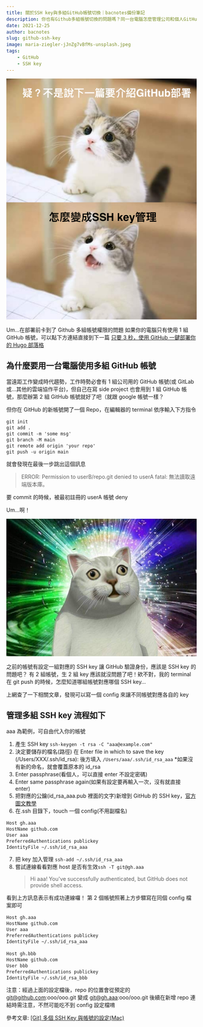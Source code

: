 ```yaml
---
title: 關於SSH key與多組GitHub帳號切換｜bacnotes備份筆記
description: 你也有Github多組帳號切換的問題嗎？同一台電腦怎麼管理公司和個人GitHub帳號？生成的SSH key檔案如何不會覆蓋原本的檔案，來試試建立一個config管理Github多組帳號吧！
date: 2021-12-25
author: bacnotes
slug: github-ssh-key
image: maria-ziegler-jJnZg7vBfMs-unsplash.jpeg
tags:
    - GitHub
    - SSH key
---
```


![white-cat-meme](cat_white.png)

Um...在部署前卡到了 Github 多組帳號權限的問題
如果你的電腦只有使用 1 組 GitHub 帳號，可以點下方連結直接到下一篇
[只要 3 秒，使用 GitHub 一鍵部署你的 Hugo 部落格](https://bacnotes.github.io/p/github-deploy-hugo '[只要3秒，使用GitHub一鍵部署你的Hugo部落格')

## 為什麼要用一台電腦使用多組 GitHub 帳號

當遠距工作變成時代趨勢，工作時勢必會有 1 組公司用的 GitHub 帳號(或 GitLab 或…其他的雲端協作平台)，但自己在寫 side project 也會用到 1 組 GitHub 帳號，那麼辦第 2 組 GitHub 帳號就好了吧（就跟 google 帳號一樣？

但你在 GitHub 的新帳號開了一個 Repo，在編輯器的 terminal 依序輸入下方指令

```
git init
git add .
git commit -m 'some msg'
git branch -M main
git remote add origin 'your repo'
git push -u origin main
```

就會發現在最後一步跳出這個訊息

> ERROR: Permission to userB/repo.git denied to userA
> fatal: 無法讀取遠端版本庫。

要 commit 的時候，被最初註冊的 userA 帳號 deny

Um...啊！

![cat-in-universe](cat.jpg)

之前的帳號有設定一組對應的 SSH key 讓 GitHub 驗證身份，應該是 SSH key 的問題吧？
有 2 組帳號，生 2 組 key 應該就沒問題了吧！欸不對，我的 terminal 在 git push 的時候，怎麼知道哪組帳號對應哪個 SSH key…

上網查了一下相關文章，發現可以寫一個 config 來讓不同帳號對應各自的 key

## 管理多組 SSH key 流程如下

aaa 為範例，可自由代入你的帳號

1. 產生 SSH key `ssh-keygen -t rsa -C "aaa@example.com"`
2. 決定要儲存的檔名(路徑)
   在 Enter file in which to save the key (/Users/XXX/.ssh/id_rsa):
   後方填入 `/Users/aaa/.ssh/id_rsa_aaa`
   \*如果沒有新的命名，就會覆蓋原本的 id_rsa
3. Enter passphrase(看個人，可以直接 enter 不設定密碼)
4. Enter same passphrase again(如果有設定要再輸入一次，沒有就直接 enter)
5. 把對應的公鑰(id_rsa_aaa.pub 裡面的文字)新增到 GitHub 的 SSH key，[官方圖文教學](https://docs.github.com/en/authentication/connecting-to-github-with-ssh/adding-a-new-ssh-key-to-your-github-account)
6. 在.ssh 目錄下，touch 一個 config(不用副檔名)

```
Host gh.aaa
HostName github.com
User aaa
PreferredAuthentications publickey
IdentityFile ~/.ssh/id_rsa_aaa
```

7. 把 key 加入管理 `ssh-add ~/.ssh/id_rsa_aaa`
8. 嘗試連線看看對應 host 是否有生效`ssh -T git@gh.aaa`
   > Hi aaa! You've successfully authenticated, but GitHub does not provide shell access.

看到上方訊息表示有成功連線囉！
第 2 個帳號照著上方步驟寫在同個 config 檔案即可

```
Host gh.aaa
HostName github.com
User aaa
PreferredAuthentications publickey
IdentityFile ~/.ssh/id_rsa_aaa

Host gh.bbb
HostName github.com
User bbb
PreferredAuthentications publickey
IdentityFile ~/.ssh/id_rsa_bbb
```

注意：經過上面的設定檔後，repo 的位置會從預定的
git@github.com:ooo/ooo.git 變成 git@gh.aaa:ooo/ooo.git
後續在新增 repo 連結時需注意，不然可能吃不到 config 設定檔唷

參考文章:
[[Git] 多個 SSH Key 與帳號的設定(Mac)](https://dotblogs.com.tw/as15774/2018/04/30/174737 '[[Git] 多個SSH Key與帳號的設定(Mac)')
